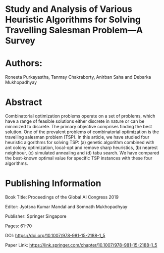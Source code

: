 # Study and Analysis of Various Heuristic Algorithms for Solving Travelling Salesman Problem—A Survey

# Authors:
Roneeta Purkayastha, Tanmay Chakraborty, Anirban Saha and Debarka Mukhopadhyay

# Abstract
Combinatorial optimization problems operate on a set of problems, which have a range of feasible solutions either discrete in nature or can be minimized to discrete. The primary objective comprises finding the best solution. One of the prevalent problems of combinatorial optimization is the travelling salesman problem (TSP). In this article, we have studied four heuristic algorithms for solving TSP: (a) genetic algorithm combined with ant colony optimization, local-opt and remove sharp heuristics, (b) nearest neighbour, (c) simulated annealing and (d) tabu search. We have compared the best-known optimal value for specific TSP instances with these four algorithms.

# Publishing Information
Book Title: Proceedings of the Global AI Congress 2019

Editor: Jyotsna Kumar Mandal and Somnath Mukhopadhyay

Publisher: Springer Singapore

Pages: 61-70

DOI: https://doi.org/10.1007/978-981-15-2188-1_5

Paper Link: https://link.springer.com/chapter/10.1007/978-981-15-2188-1_5
